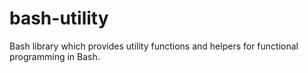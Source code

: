 # bash-utility
Bash library which provides utility functions and helpers for functional programming in Bash.
